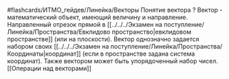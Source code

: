 #flashcards/ИТМО_гейдев/Линейка/Векторы
Понятие вектора
?
Вектор - математический объект, имеющий величину и направление. Направленный отрезок прямой в [[../../../Экзамен на поступление/Линейка/Пространства/Евклидово пространство|евклидовом пространстве]] (или на плоскости).
Вектор однозначно задается набором своих [[../../../Экзамен на поступление/Линейка/Пространства/Координаты|координат]] (если в пространстве задана система координат).
Также вектором может быть упорядоченный набор чисел.
[[Операции над векторами]]
